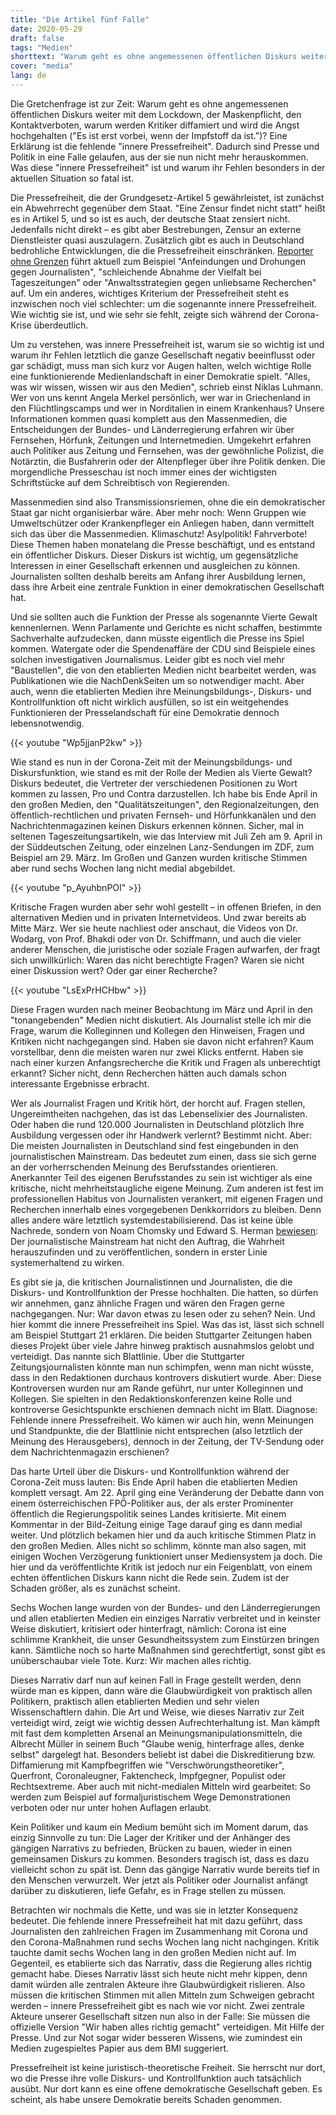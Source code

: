 ```yaml
---
title: "Die Artikel fünf Falle"
date: 2020-05-29
draft: false
tags: "Medien"
shorttext: "Warum geht es ohne angemessenen öffentlichen Diskurs weiter mit dem Lockdown, der Maskenpflicht, den Kontaktverboten, warum werden Kritiker diffamiert und wird die Angst hochgehalten?"
cover: "media"
lang: de
---
```


Die Gretchenfrage ist zur Zeit: Warum geht es ohne angemessenen öffentlichen Diskurs weiter mit dem Lockdown, der Maskenpflicht, den Kontaktverboten, warum werden Kritiker diffamiert und wird die Angst hochgehalten ("Es ist erst vorbei, wenn der Impfstoff da ist.")? Eine Erklärung ist die fehlende "innere Pressefreiheit". Dadurch sind Presse und Politik in eine Falle gelaufen, aus der sie nun nicht mehr herauskommen. Was diese "innere Pressefreiheit" ist und warum ihr Fehlen besonders in der aktuellen Situation so fatal ist.


Die Pressefreiheit, die der Grundgesetz-Artikel 5 gewährleistet, ist zunächst ein Abwehrrecht gegenüber dem Staat. "Eine Zensur findet nicht statt" heißt es in Artikel 5, und so ist es auch, der deutsche Staat zensiert nicht. Jedenfalls nicht direkt – es gibt aber Bestrebungen, Zensur an externe Dienstleister quasi auszulagern. Zusätzlich gibt es auch in Deutschland bedrohliche Entwicklungen, die die Pressefreiheit einschränken. [Reporter ohne Grenzen](https://www.reporter-ohne-grenzen.de/nahaufnahme/2020/ "Nahaufnahme Deutschland: Pressefreiheit im Überblick") führt aktuell zum Beispiel "Anfeindungen und Drohungen gegen Journalisten", "schleichende Abnahme der Vielfalt bei Tageszeitungen" oder "Anwaltsstrategien gegen unliebsame Recherchen" auf. Um ein anderes, wichtiges Kriterium der Pressefreiheit steht es inzwischen noch viel schlechter: um die sogenannte innere Pressefreiheit. Wie wichtig sie ist, und wie sehr sie fehlt, zeigte sich während der Corona-Krise überdeutlich.

Um zu verstehen, was innere Pressefreiheit ist, warum sie so wichtig ist und warum ihr Fehlen letztlich die ganze Gesellschaft negativ beeinflusst oder gar schädigt, muss man sich kurz vor Augen halten, welch wichtige Rolle eine funktionierende Medienlandschaft in einer Demokratie spielt. "Alles, was wir wissen, wissen wir aus den Medien", schrieb einst Niklas Luhmann. Wer von uns kennt Angela Merkel persönlich, wer war in Griechenland in den Flüchtlingscamps und wer in Norditalien in einem Krankenhaus? Unsere Informationen kommen quasi komplett aus den Massenmedien, die Entscheidungen der Bundes- und Länderregierung erfahren wir über Fernsehen, Hörfunk, Zeitungen und Internetmedien. Umgekehrt erfahren auch Politiker aus Zeitung und Fernsehen, was der gewöhnliche Polizist, die Notärztin, die Busfahrerin oder der Altenpfleger über ihre Politik denken. Die morgendliche Presseschau ist noch immer eines der wichtigsten Schriftstücke auf dem Schreibtisch von Regierenden.

Massenmedien sind also Transmissionsriemen, ohne die ein demokratischer Staat gar nicht organisierbar wäre. Aber mehr noch: Wenn Gruppen wie Umweltschützer oder Krankenpfleger ein Anliegen haben, dann vermittelt sich das über die Massenmedien. Klimaschutz! Asylpolitik! Fahrverbote! Diese Themen haben monatelang die Presse beschäftigt, und es entstand ein öffentlicher Diskurs. Dieser Diskurs ist wichtig, um gegensätzliche Interessen in einer Gesellschaft erkennen und ausgleichen zu können. Journalisten sollten deshalb bereits am Anfang ihrer Ausbildung lernen, dass ihre Arbeit eine zentrale Funktion in einer demokratischen Gesellschaft hat.

Und sie sollten auch die Funktion der Presse als sogenannte Vierte Gewalt kennenlernen. Wenn Parlamente und Gerichte es nicht schaffen, bestimmte Sachverhalte aufzudecken, dann müsste eigentlich die Presse ins Spiel kommen. Watergate oder die Spendenaffäre der CDU sind Beispiele eines solchen investigativen Journalismus. Leider gibt es noch viel mehr "Baustellen", die von den etablierten Medien nicht bearbeitet werden, was Publikationen wie die NachDenkSeiten um so notwendiger macht. Aber auch, wenn die etablierten Medien ihre Meinungsbildungs-, Diskurs- und Kontrollfunktion oft nicht wirklich ausfüllen, so ist ein weitgehendes Funktionieren der Presselandschaft für eine Demokratie dennoch lebensnotwendig.

{{< youtube "Wp5jjanP2kw" >}}

Wie stand es nun in der Corona-Zeit mit der Meinungsbildungs- und Diskursfunktion, wie stand es mit der Rolle der Medien als Vierte Gewalt? Diskurs bedeutet, die Vertreter der verschiedenen Positionen zu Wort kommen zu lassen, Pro und Contra darzustellen. Ich habe bis Ende April in den großen Medien, den "Qualitätszeitungen", den Regionalzeitungen, den öffentlich-rechtlichen und privaten Fernseh- und Hörfunkkanälen und den Nachrichtenmagazinen keinen Diskurs erkennen können. Sicher, mal in seltenen Tageszeitungsartikeln, wie das Interview mit Juli Zeh am 9. April in der Süddeutschen Zeitung, oder einzelnen Lanz-Sendungen im ZDF, zum Beispiel am 29. März. Im Großen und Ganzen wurden kritische Stimmen aber rund sechs Wochen lang nicht medial abgebildet.

{{< youtube "p_AyuhbnPOI" >}}

Kritische Fragen wurden aber sehr wohl gestellt – in offenen Briefen, in den alternativen Medien und in privaten Internetvideos. Und zwar bereits ab Mitte März. Wer sie heute nachliest oder anschaut, die Videos von Dr. Wodarg, von Prof. Bhakdi oder von Dr. Schiffmann, und auch die vieler anderer Menschen, die juristische oder soziale Fragen aufwarfen, der fragt sich unwillkürlich: Waren das nicht berechtigte Fragen? Waren sie nicht einer Diskussion wert? Oder gar einer Recherche?

{{< youtube "LsExPrHCHbw" >}}

Diese Fragen wurden nach meiner Beobachtung im März und April in den "tonangebenden" Medien nicht diskutiert. Als Journalist stelle ich mir die Frage, warum die Kolleginnen und Kollegen den Hinweisen, Fragen und Kritiken nicht nachgegangen sind. Haben sie davon nicht erfahren? Kaum vorstellbar, denn die meisten waren nur zwei Klicks entfernt. Haben sie nach einer kurzen Anfangsrecherche die Kritik und Fragen als unberechtigt erkannt? Sicher nicht, denn Recherchen hätten auch damals schon interessante Ergebnisse erbracht.

Wer als Journalist Fragen und Kritik hört, der horcht auf. Fragen stellen, Ungereimtheiten nachgehen, das ist das Lebenselixier des Journalisten. Oder haben die rund 120.000 Journalisten in Deutschland plötzlich Ihre Ausbildung vergessen oder ihr Handwerk verlernt? Bestimmt nicht. Aber: Die meisten Journalisten in Deutschland sind fest eingebunden in den journalistischen Mainstream. Das bedeutet zum einen, dass sie sich gerne an der vorherrschenden Meinung des Berufsstandes orientieren. Anerkannter Teil des eigenen Berufsstandes zu sein ist wichtiger als eine kritische, nicht mehrheitstaugliche eigene Meinung. Zum anderen ist fest im professionellen Habitus von Journalisten verankert, mit eigenen Fragen und Recherchen innerhalb eines vorgegebenen Denkkorridors zu bleiben. Denn alles andere wäre letztlich systemdestabilisierend. Das ist keine üble Nachrede, sondern von Noam Chomsky und Edward S. Herman [bewiesen](https://kontrast.at/noam-chomsky-medien-edward-s-herman/ "Das Geschäft mit der Wahrheit: Wie Medien gesteuert werden. Noam Chomsky & Edward S. Herman"): Der journalistische Mainstream hat nicht den Auftrag, die Wahrheit herauszufinden und zu veröffentlichen, sondern in erster Linie systemerhaltend zu wirken.

Es gibt sie ja, die kritischen Journalistinnen und Journalisten, die die Diskurs- und Kontrollfunktion der Presse hochhalten. Die hatten, so dürfen wir annehmen, ganz ähnliche Fragen und wären den Fragen gerne nachgegangen. Nur: War davon etwas zu lesen oder zu sehen? Nein. Und hier kommt die innere Pressefreiheit ins Spiel. Was das ist, lässt sich schnell am Beispiel Stuttgart 21 erklären. Die beiden Stuttgarter Zeitungen haben dieses Projekt über viele Jahre hinweg praktisch ausnahmslos gelobt und verteidigt. Das nannte sich Blattlinie. Über die Stuttgarter Zeitungsjournalisten könnte man nun schimpfen, wenn man nicht wüsste, dass in den Redaktionen durchaus kontrovers diskutiert wurde. Aber: Diese Kontroversen wurden nur am Rande geführt, nur unter Kolleginnen und Kollegen. Sie spielten in den Redaktionskonferenzen keine Rolle und kontroverse Gesichtspunkte erschienen demnach nicht im Blatt. Diagnose: Fehlende innere Pressefreiheit. Wo kämen wir auch hin, wenn Meinungen und Standpunkte, die der Blattlinie nicht entsprechen (also letztlich der Meinung des Herausgebers), dennoch in der Zeitung, der TV-Sendung oder dem Nachrichtenmagazin erschienen?

Das harte Urteil über die Diskurs- und Kontrollfunktion während der Corona-Zeit muss lauten: Bis Ende April haben die etablierten Medien komplett versagt. Am 22. April ging eine Veränderung der Debatte dann von einem österreichischen FPÖ-Politiker aus, der als erster Prominenter öffentlich die Regierungspolitik seines Landes kritisierte. Mit einem Kommentar in der Bild-Zeitung einige Tage darauf ging es dann medial weiter. Und plötzlich bekamen hier und da auch kritische Stimmen Platz in den großen Medien. Alles nicht so schlimm, könnte man also sagen, mit einigen Wochen Verzögerung funktioniert unser Mediensystem ja doch. Die hier und da veröffentlichte Kritik ist jedoch nur ein Feigenblatt, von einem echten öffentlichen Diskurs kann nicht die Rede sein. Zudem ist der Schaden größer, als es zunächst scheint.

Sechs Wochen lange wurden von der Bundes- und den Länderregierungen und allen etablierten Medien ein einziges Narrativ verbreitet und in keinster Weise diskutiert, kritisiert oder hinterfragt, nämlich: Corona ist eine schlimme Krankheit, die unser Gesundheitssystem zum Einstürzen bringen kann. Sämtliche noch so harte Maßnahmen sind gerechtfertigt, sonst gibt es unüberschaubar viele Tote. Kurz: Wir machen alles richtig.

Dieses Narrativ darf nun auf keinen Fall in Frage gestellt werden, denn würde man es kippen, dann wäre die Glaubwürdigkeit von praktisch allen Politikern, praktisch allen etablierten Medien und sehr vielen Wissenschaftlern dahin. Die Art und Weise, wie dieses Narrativ zur Zeit verteidigt wird, zeigt wie wichtig dessen Aufrechterhaltung ist. Man kämpft mit fast dem kompletten Arsenal an Meinungsmanipulationsmitteln, die Albrecht Müller in seinem Buch "Glaube wenig, hinterfrage alles, denke selbst" dargelegt hat. Besonders beliebt ist dabei die Diskreditierung bzw. Diffamierung mit Kampfbegriffen wie "Verschwörungstheoretiker", Querfront, Coronaleugner, Faktencheck, Impfgegner, Populist oder Rechtsextreme. Aber auch mit nicht-medialen Mitteln wird gearbeitet: So werden zum Beispiel auf formaljuristischem Wege Demonstrationen verboten oder nur unter hohen Auflagen erlaubt.

Kein Politiker und kaum ein Medium bemüht sich im Moment darum, das einzig Sinnvolle zu tun: Die Lager der Kritiker und der Anhänger des gängigen Narrativs zu befrieden, Brücken zu bauen, wieder in einen gemeinsamen Diskurs zu kommen. Besonders tragisch ist, dass es dazu vielleicht schon zu spät ist. Denn das gängige Narrativ wurde bereits tief in den Menschen verwurzelt. Wer jetzt als Politiker oder Journalist anfängt darüber zu diskutieren, liefe Gefahr, es in Frage stellen zu müssen.

Betrachten wir nochmals die Kette, und was sie in letzter Konsequenz bedeutet. Die fehlende innere Pressefreiheit hat mit dazu geführt, dass Journalisten den zahlreichen Fragen im Zusammenhang mit Corona und den Corona-Maßnahmen rund sechs Wochen lang nicht nachgingen. Kritik tauchte damit sechs Wochen lang in den großen Medien nicht auf. Im Gegenteil, es etablierte sich das Narrativ, dass die Regierung alles richtig gemacht habe. Dieses Narrativ lässt sich heute nicht mehr kippen, denn damit würden alle zentralen Akteure ihre Glaubwürdigkeit rislieren. Also müssen die kritischen Stimmen mit allen Mitteln zum Schweigen gebracht werden – innere Pressefreiheit gibt es nach wie vor nicht. Zwei zentrale Akteure unserer Gesellschaft sitzen nun also in der Falle: Sie müssen die offizielle Version "Wir haben alles richtig gemacht" verteidigen. Mit Hilfe der Presse. Und zur Not sogar wider besseren Wissens, wie zumindest ein Medien zugespieltes Papier aus dem BMI suggeriert.

Pressefreiheit ist keine juristisch-theoretische Freiheit. Sie herrscht nur dort, wo die Presse ihre volle Diskurs- und Kontrollfunktion auch tatsächlich ausübt. Nur dort kann es eine offene demokratische Gesellschaft geben. Es scheint, als habe unsere Demokratie bereits Schaden genommen.
